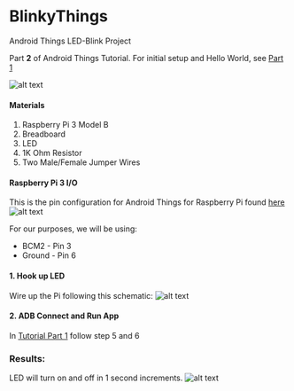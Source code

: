 # BlinkyThings
Android Things LED-Blink Project

Part **2** of Android Things Tutorial. For initial setup and Hello World, see [Part 1](https://github.com/agarner101/HelloThings)

![alt text](https://i.imgur.com/HeKiMyB.jpg)

#### Materials
1. Raspberry Pi 3 Model B
2. Breadboard
3. LED
4. 1K Ohm Resistor
5. Two Male/Female Jumper Wires

#### Raspberry Pi 3 I/O
This is the pin configuration for Android Things for Raspberry Pi found [here](https://developer.android.com/things/hardware/raspberrypi-io)
![alt text](https://i.imgur.com/tgKhOJX.png)

For our purposes, we will be using:
- BCM2 - Pin 3
- Ground - Pin 6

#### 1. Hook up LED
Wire up the Pi following this schematic:
![alt text](https://i.imgur.com/2xIoNEz.png)

#### 2. ADB Connect and Run App
In [Tutorial Part 1](https://github.com/agarner101/HelloThings/blob/master/README.md) follow step 5 and 6

### Results:
LED will turn on and off in 1 second increments.
![alt text](https://i.imgur.com/HeKiMyB.jpg)
